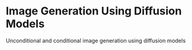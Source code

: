 # Image Generation Using Diffusion Models
Unconditional and conditional image generation using diffusion models

